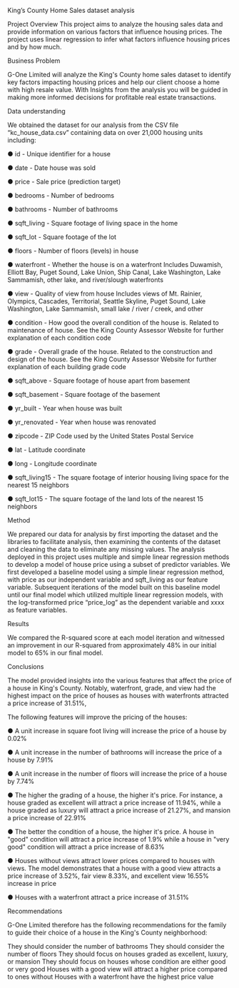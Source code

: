 King’s County Home Sales dataset analysis




Project Overview
This project aims to analyze the housing sales data and provide information on various factors that influence housing prices. The project uses linear regression to infer what factors influence housing prices and by how much.

Business Problem

G-One Limited will analyze the King's County home sales dataset to identify key factors impacting housing prices and help our client choose a home with high resale value. With Insights from the analysis you will be guided in making more informed decisions for profitable real estate transactions.

Data understanding

We obtained the dataset for our analysis from the CSV file “kc_house_data.csv” containing data on over 21,000 housing units including: 

●	id - Unique identifier for a house

●	date - Date house was sold

●	price - Sale price (prediction target)

●	bedrooms - Number of bedrooms

●	bathrooms - Number of bathrooms

●	sqft_living - Square footage of living space in the home

●	sqft_lot - Square footage of the lot

●	floors - Number of floors (levels) in house

●	waterfront - Whether the house is on a waterfront Includes Duwamish, Elliott Bay, Puget Sound, Lake Union, Ship Canal, Lake Washington, Lake Sammamish, other lake, and river/slough waterfronts

●	view - Quality of view from house Includes views of Mt. Rainier, Olympics, Cascades, Territorial, Seattle Skyline, Puget Sound, Lake Washington, Lake Sammamish, small lake / river / creek, and other

●	condition - How good the overall condition of the house is. Related to maintenance of house. See the King County Assessor Website for further explanation of each condition code

●	grade - Overall grade of the house. Related to the construction and design of the house. See the King County Assessor Website for further explanation of each building grade code

●	sqft_above - Square footage of house apart from basement

●	sqft_basement - Square footage of the basement

●	yr_built - Year when house was built

●	yr_renovated - Year when house was renovated

●	zipcode - ZIP Code used by the United States Postal Service

●	lat - Latitude coordinate

●	long - Longitude coordinate

●	sqft_living15 - The square footage of interior housing living space for the nearest 15 neighbors

●	sqft_lot15 - The square footage of the land lots of the nearest 15 neighbors

Method

We prepared our data for analysis by first importing the dataset and the libraries to facilitate analysis, then examining the contents of the dataset and cleaning the data to eliminate any missing values. The analysis deployed in this project uses multiple and  simple linear regression methods to develop a model of house price using a subset of predictor variables. 
We first developed a baseline model using a simple linear regression method, with price as our independent variable and sqft_living as our feature variable. Subsequent iterations of the model built on this baseline model until our final model which utilized multiple linear regression models, with the log-transformed price “price_log” as the 
dependent variable and  xxxx as feature variables. 

Results

We compared the R-squared score at each model iteration and witnessed an improvement in our R-squared from approximately 48% in our initial model to 65% in our final model.

Conclusions

The model provided insights into the various features that affect the price of a house in King's County. Notably, waterfront, grade, and view had the highest impact on the price of houses as houses with waterfronts attracted a price increase of 31.51%,

The following features will improve the pricing of the houses:

●	A unit increase in square foot living will increase the price of a house by 0.02%

●	A unit increase in the number of bathrooms will increase the price of a house by 7.91%

●	A unit increase in the number of floors will increase the price of a house by 7.74%

●	The higher the grading of a house, the higher it's price. For instance, a house graded as excellent will attract a price increase of 11.94%, while a house graded as luxury will attract a price increase of 21.27%, and mansion a price increase of 22.91%

●	The better the condition of a house, the higher it's price. A house in "good" condition will attract a price increase of 1.9% while a house in "very good" condition will attract a price increase of 8.63%

●	Houses without views attract lower prices compared to houses with views. The model demonstrates that a house with a good view attracts a price increase of 3.52%, fair view 8.33%, and excellent view 16.55% increase in price

●	Houses with a waterfront attract a price increase of 31.51%

Recommendations

G-One Limited therefore has the following recommendations for the family to guide their choice of a house in the King's County neighborhood:

They should consider the number of bathrooms
They should consider the number of floors
They should focus on houses graded as excellent, luxury, or mansion
They should focus on houses whose condition are either good or very good
Houses with a good view will attract a higher price compared to ones without
Houses with a waterfront have the highest price value


